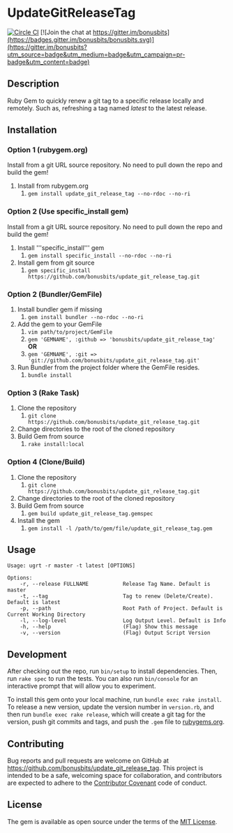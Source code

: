 # UpdateGitReleaseTag
[![Circle CI](https://circleci.com/gh/bonusbits/update_git_release_tag.svg?style=shield)](https://circleci.com/gh/bonusbits/update_git_release_tag)
[![Join the chat at https://gitter.im/bonusbits](https://badges.gitter.im/bonusbits/bonusbits.svg)](https://gitter.im/bonusbits?utm_source=badge&utm_medium=badge&utm_campaign=pr-badge&utm_content=badge)

## Description
Ruby Gem to quickly renew a git tag to a specific release locally and remotely. Such as, refreshing a tag named *latest* to the latest release.

## Installation

### Option 1 (rubygem.org) 
Install from a git URL source repository. No need to pull down the repo and build the gem!

1. Install from rubygem.org
    1. ```gem install update_git_release_tag --no-rdoc --no-ri```

### Option 2 (Use specific_install gem) 
Install from a git URL source repository. No need to pull down the repo and build the gem!

1. Install '''specific_install''' gem
    1. ```gem install specific_install --no-rdoc --no-ri```
2. Install gem from git source
    1. ```gem specific_install https://github.com/bonusbits/update_git_release_tag.git```

### Option 2 (Bundler/GemFile)
1. Install bundler gem if missing
    1. ```gem install bundler --no-rdoc --no-ri```
2. Add the gem to your GemFile
    1. ```vim path/to/project/GemFile```
    2. ```gem 'GEMNAME', :github => 'bonusbits/update_git_release_tag'```
    <br>**OR**
    1. ```gem 'GEMNAME', :git => 'git://github.com/bonusbits/update_git_release_tag.git'```
3. Run Bundler from the project folder where the GemFile resides.
    1. ```bundle install```

### Option 3 (Rake Task)
1. Clone the repository
    1. ```git clone https://github.com/bonusbits/update_git_release_tag.git```
2. Change directories to the root of the cloned repository    
3. Build Gem from source
    1. ```rake install:local```

### Option 4 (Clone/Build)
1. Clone the repository
    1. ```git clone https://github.com/bonusbits/update_git_release_tag.git```
2. Change directories to the root of the cloned repository    
3. Build Gem from source
    1. ```gem build update_git_release_tag.gemspec```
4. Install the gem
    1. ```gem install -l /path/to/gem/file/update_git_release_tag.gem```

## Usage

```
Usage: ugrt -r master -t latest [OPTIONS]

Options:
    -r, --release FULLNAME           Release Tag Name. Default is master
    -t, --tag                        Tag to renew (Delete/Create). Default is latest
    -p, --path                       Root Path of Project. Default is Current Working Directory
    -l, --log-level                  Log Output Level. Default is Info
    -h, --help                       (Flag) Show this message
    -v, --version                    (Flag) Output Script Version
```

## Development
After checking out the repo, run `bin/setup` to install dependencies. Then, run `rake spec` to run the tests. You can also run `bin/console` for an interactive prompt that will allow you to experiment.

To install this gem onto your local machine, run `bundle exec rake install`. To release a new version, update the version number in `version.rb`, and then run `bundle exec rake release`, which will create a git tag for the version, push git commits and tags, and push the `.gem` file to [rubygems.org](https://rubygems.org).

## Contributing
Bug reports and pull requests are welcome on GitHub at https://github.com/bonusbits/update_git_release_tag. This project is intended to be a safe, welcoming space for collaboration, and contributors are expected to adhere to the [Contributor Covenant](http://contributor-covenant.org) code of conduct.

## License
The gem is available as open source under the terms of the [MIT License](http://opensource.org/licenses/MIT).
